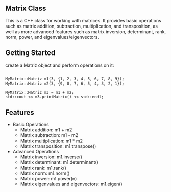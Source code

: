 ## Matrix Class
This is a C++ class for working with matrices. It provides basic operations such as matrix addition, subtraction, multiplication, and transposition, as well as more advanced features such as matrix inversion, determinant, rank, norm, power, and eigenvalues/eigenvectors.

## Getting Started
create a Matriz object and perform operations on it:
```

MyMatrix::Matriz m1(3, {1, 2, 3, 4, 5, 6, 7, 8, 9});
MyMatrix::Matriz m2(3, {9, 8, 7, 6, 5, 4, 3, 2, 1});

MyMatrix::Matriz m3 = m1 + m2;
std::cout << m3.printMatrix() << std::endl;
```

## Features
- Basic Operations
  - Matrix addition: m1 + m2
  - Matrix subtraction: m1 - m2
  - Matrix multiplication: m1 * m2
  - Matrix transposition: m1.transpose()
- Advanced Operations
  - Matrix inversion: m1.inverse()
  - Matrix determinant: m1.determinant()
  - Matrix rank: m1.rank()
  - Matrix norm: m1.norm()
  - Matrix power: m1.power(n)
  - Matrix eigenvalues and eigenvectors: m1.eigen()
